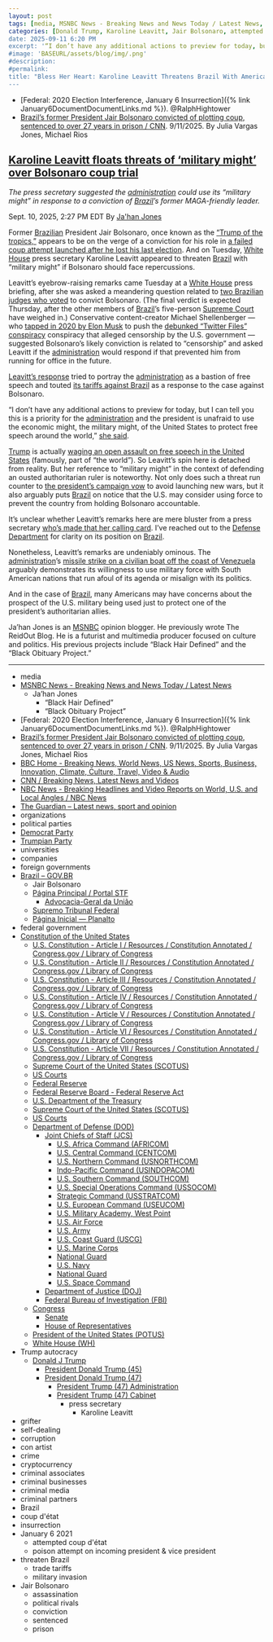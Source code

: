```yaml
---
layout: post
tags: [media, MSNBC News - Breaking News and News Today / Latest News, Ja’han Jones, “Black Hair Defined”, “Black Obituary Project”, Federal –  2020 Election Interference January 6 Insurrection. @RalphHightower, Brazil’s former President Jair Bolsonaro convicted of plotting coup sentenced to over 27 years in prison / CNN. 9/11/2025. By Julia Vargas Jones Michael Rios, BBC Home - Breaking News World News US News Sports Business Innovation Climate Culture Travel Video & Audio, CNN / Breaking News Latest News and Videos, NBC News - Breaking Headlines and Video Reports on World U.S. and Local Angles / NBC News, The Guardian – Latest news sport and opinion, organizations, political parties, Democrat Party, Trumpian Party, universities, companies, foreign governments, Brazil – GOV.BR, Jair Bolsonaro, Página Principal / Portal STF, Advocacia-Geral da União, Supremo Tribunal Federal, Página Inicial — Planalto, federal government, Constitution of the United States, U.S. Constitution - Article I / Resources / Constitution Annotated / Congress.gov / Library of Congress, U.S. Constitution - Article II / Resources / Constitution Annotated / Congress.gov / Library of Congress, U.S. Constitution - Article III / Resources / Constitution Annotated / Congress.gov / Library of Congress, U.S. Constitution - Article IV / Resources / Constitution Annotated / Congress.gov / Library of Congress, U.S. Constitution - Article V / Resources / Constitution Annotated / Congress.gov / Library of Congress, U.S. Constitution - Article VI / Resources / Constitution Annotated / Congress.gov / Library of Congress, U.S. Constitution - Article VII / Resources / Constitution Annotated / Congress.gov / Library of Congress, Supreme Court of the United States (SCOTUS), US Courts, Federal Reserve, Federal Reserve Board - Federal Reserve Act, U.S. Department of the Treasury, Supreme Court of the United States (SCOTUS), US Courts, Department of Defense (DOD), Joint Chiefs of Staff (JCS), U.S. Africa Command (AFRICOM), U.S. Central Command (CENTCOM), U.S. Northern Command (USNORTHCOM), Indo-Pacific Command (USINDOPACOM), U.S. Southern Command (SOUTHCOM), U.S. Special Operations Command (USSOCOM), Strategic Command (USSTRATCOM), U.S. European Command (USEUCOM), U.S. Military Academy West Point, U.S. Air Force, U.S. Army, U.S. Coast Guard (USCG), U.S. Marine Corps, National Guard, U.S. Navy, National Guard, U.S. Space Command, Department of Justice (DOJ), Federal Bureau of Investigation (FBI), Congress, Senate, House of Representatives, President of the United States (POTUS), White House (WH), Trump autocracy, Donald J Trump, President Donald Trump (45), President Donald Trump (47), President Trump (47) Administration, President Trump (47) Cabinet, press secretary, Karoline Leavitt, grifter, self-dealing, corruption, con artist, crime, cryptocurrency, criminal associates, criminal businesses, criminal media, criminal partners, Brazil, coup d’état, insurrection, January 6 2021, attempted coup d’état, poison attempt on incoming president & vice president, threaten Brazil, trade tariffs, military invasion, Jair Bolsonaro, assassination, political rivals, conviction, sentenced, prison]
categories: [Donald Trump, Karoline Leavitt, Jair Bolsonaro, attempted coup d'état of Brazil, military invasion]
date: 2025-09-11 6:20 PM
excerpt: '“I don’t have any additional actions to preview for today, but I can tell you this is a priority for the administration and the president is unafraid to use the economic might, the military might, of the United States to protect free speech around the world” – Karoline Leavitt,  Trump 2.0 press secretary. '
#image: 'BASEURL/assets/blog/img/.png'
#description:
#permalink:
title: "Bless Her Heart: Karoline Leavitt Threatens Brazil With America's Military Might If They Don't Free Jair Bolsonaro, Former Brazilian President That Attempted a January 6 Style of Insurrection"
---
```


- [Federal: 2020 Election Interference, January 6 Insurrection]({% link January6DocumentDocumentLinks.md %}). @RalphHightower
- [Brazil’s former President Jair Bolsonaro convicted of plotting coup, sentenced to over 27 years in prison / CNN](https://www.cnn.com/2025/09/11/americas/brazil-jair-bolsonaro-coup-trial-verdict-latam-intl). 9/11/2025. By Julia Vargas Jones, Michael Rios

## [Karoline Leavitt floats threats of ‘military might’ over Bolsonaro coup trial](https://www.msnbc.com/top-stories/latest/trump-bolsonaro-trial-brazil-military-might-rcna230388)

*The press secretary suggested the [administration](https://www.whitehouse.gov/administration/) could use its “military might” in response to a conviction of [Brazil](https://www.gov.br/)’s former MAGA-friendly leader.*

Sept. 10, 2025, 2:27 PM EDT
By [Ja'han Jones](https://www.msnbc.com/author/jahan-jones-ncpn371241)

Former [Brazilian](https://www.gov.br/) President Jair Bolsonaro, once known as the [“Trump of the tropics,”](https://www.bbc.com/news/world-latin-america-45746013) appears to be on the verge of a conviction for his role in [a failed coup attempt launched after he lost his last election](https://www.nbcnews.com/world/south-america/brazils-supreme-court-orders-house-arrest-former-president-bolsonaro-rcna223008). And on Tuesday, [White House](https://www.whitehouse.gov/) press secretary Karoline Leavitt appeared to threaten [Brazil](https://www.gov.br/) with “military might” if Bolsonaro should face repercussions.

Leavitt’s eyebrow-raising remarks came Tuesday at a [White House](https://www.whitehouse.gov/) press briefing, after she was asked a meandering question related to [two Brazilian judges who voted](https://www.theguardian.com/world/2025/sep/09/brazil-jair-bolsonaro-trial) to convict Bolsonaro. (The final verdict is expected Thursday, after the other members of [Brazil](https://www.gov.br/)’s five-person [Supreme Court](https://portal.stf.jus.br/) have weighed in.) Conservative content-creator Michael Shellenberger — who [tapped in 2020 by Elon Musk](https://www.msnbc.com/opinion/msnbc-opinion/trump-musk-partnership-x-twitter-files-rcna180427) to push the [debunked “Twitter Files” conspiracy](https://www.msnbc.com/the-reidout/reidout-blog/mehdi-hasan-matt-taibbi-twitter-files-elon-musk-rcna78732) conspiracy that alleged censorship by the U.S. government — suggested Bolsonaro’s likely conviction is related to “censorship” and asked Leavitt if the [administration](https://www.whitehouse.gov/administration/) would respond if that prevented him from running for office in the future.

[Leavitt’s response](https://www.youtube.com/live/YCLPVwce9jc?t=649) tried to portray the [administration](https://www.whitehouse.gov/administration/) as a bastion of free speech and touted [its tariffs against Brazil](https://www.nbcnews.com/politics/trump-administration/trump-brazilian-products-tariffs-bolsonaro-rcna222534) as a response to the case against Bolsonaro.

“I don’t have any additional actions to preview for today, but I can tell you this is a priority for the [administration](https://www.whitehouse.gov/administration/) and the president is unafraid to use the economic might, the military might, of the United States to protect free speech around the world,” [she said](https://www.youtube.com/live/YCLPVwce9jc?t=649).

[Trump](https://www.donaldjtrump.com/) is actually [waging an open assault on free speech in the United States](https://www.theguardian.com/us-news/2025/jun/19/us-free-speech-rights-trump) (famously, part of “the world”). So Leavitt’s spin here is detached from reality. But her reference to “military might” in the context of defending an ousted authoritarian ruler is noteworthy. Not only does such a threat run counter to [the president’s campaign vow](https://time.com/7295729/trump-middle-east-war-iran-risk/) to avoid launching new wars, but it also arguably puts [Brazil](https://www.gov.br/) on notice that the U.S. may consider using force to prevent the country from holding Bolsonaro accountable.

It’s unclear whether Leavitt’s remarks here are mere bluster from a press secretary [who’s made that her calling card](https://www.poynter.org/commentary/2025/karoline-leavitt-white-house-debut-press-secretary/). I’ve reached out to the [Defense Department](https://www.defense.gov/) for clarity on its position on [Brazil](https://www.gov.br/).

Nonetheless, Leavitt’s remarks are undeniably ominous. The [administration](https://www.whitehouse.gov/administration/)’s [missile strike on a civilian boat off the coast of Venezuela](https://www.msnbc.com/morning-joe/watch/-despicable-and-thoughtless-sen-paul-slams-vp-vance-over-strike-on-venezuela-drug-boat-247054405754) arguably demonstrates its willingness to use military force with South American nations that run afoul of its agenda or misalign with its politics.

And in the case of [Brazil](https://www.gov.br/), many Americans may have concerns about the prospect of the U.S. military being used just to protect one of the president’s authoritarian allies.

Ja’han Jones is an [MSNBC](https://www.msnbc.com/) opinion blogger. He previously wrote The ReidOut Blog. He is a futurist and multimedia producer focused on culture and politics. His previous projects include “Black Hair Defined” and the “Black Obituary Project.”


----
- media
- [MSNBC News - Breaking News and News Today / Latest News](https://www.msnbc.com/)
    - Ja’han Jones
        - “Black Hair Defined”
        - “Black Obituary Project”
- [Federal: 2020 Election Interference, January 6 Insurrection]({% link January6DocumentDocumentLinks.md %}). @RalphHightower
- [Brazil’s former President Jair Bolsonaro convicted of plotting coup, sentenced to over 27 years in prison / CNN](https://www.cnn.com/2025/09/11/americas/brazil-jair-bolsonaro-coup-trial-verdict-latam-intl). 9/11/2025. By Julia Vargas Jones, Michael Rios
- [BBC Home - Breaking News, World News, US News, Sports, Business, Innovation, Climate, Culture, Travel, Video & Audio](https://www.bbc.com/)
- [CNN / Breaking News, Latest News and Videos](https://www.cnn.com/)
- [NBC News - Breaking Headlines and Video Reports on World, U.S. and Local Angles / NBC News](https://www.nbcnews.com/)
- [The Guardian – Latest news, sport and opinion](https://www.theguardian.com/)
- organizations
- political parties
- [Democrat Party](https://www.democrats.org/)
- [Trumpian Party](https://www.gop.com/)
- universities
- companies
- foreign governments
- [Brazil – GOV.BR](https://www.gov.br/)
    - Jair Bolsonaro
    - [Página Principal / Portal STF](https://portal.stf.jus.br/)
        - [Advocacia-Geral da União](https://www.gov.br//orgaos/advocacia-geral-da-uniao)
    - [Supremo Tribunal Federal](https://www.gov.br//orgaos/supremo-tribunal-federal)
    - [Página Inicial — Planalto](https://www.gov.br/planalto/)
- federal government
- [Constitution of the United States](https://constitution.congress.gov/)
    - [U.S. Constitution - Article I / Resources / Constitution Annotated / Congress.gov / Library of Congress](https://constitution.congress.gov/constitution/article-1/)
    - [U.S. Constitution - Article II / Resources / Constitution Annotated / Congress.gov / Library of Congress](https://constitution.congress.gov/constitution/article-2/)
    - [U.S. Constitution - Article III / Resources / Constitution Annotated / Congress.gov / Library of Congress](https://constitution.congress.gov/constitution/article-3/)
    - [U.S. Constitution - Article IV / Resources / Constitution Annotated / Congress.gov / Library of Congress](https://constitution.congress.gov/constitution/article-4/)
    - [U.S. Constitution - Article V / Resources / Constitution Annotated / Congress.gov / Library of Congress](https://constitution.congress.gov/constitution/article-5/)
    - [U.S. Constitution - Article VI / Resources / Constitution Annotated / Congress.gov / Library of Congress](https://constitution.congress.gov/constitution/article-6/)
    - [U.S. Constitution - Article VII / Resources / Constitution Annotated / Congress.gov / Library of Congress](https://constitution.congress.gov/constitution/article-7/)
    - [Supreme Court of the United States (SCOTUS)](https://www.supremecourt.gov/)
    - [US Courts](https://www.uscourts.gov/)
    - [Federal Reserve](https;//www.federalreserve.gov/)
    - [Federal Reserve Board - Federal Reserve Act](https://www.federalreserve.gov/aboutthefed/fract.htm)
    - [U.S. Department of the Treasury](https://home.treasury.gov/)
    - [Supreme Court of the United States (SCOTUS)](https://www.supremecourt.gov/)
    - [US Courts](https://www.uscourts.gov/)
    - [Department of Defense (DOD)](https://www.defense.gov/)
        - [Joint Chiefs of Staff (JCS)](https://www.jcs.mil/)
            - [U.S. Africa Command (AFRICOM)](https://www.africom.mil/)
            - [U.S. Central Command (CENTCOM)](https://www.centcom.mil/)
            - [U.S. Northern Command (USNORTHCOM)](https://www.northcom.mil/)
            - [Indo-Pacific Command (USINDOPACOM)](https://www.pacom.mil/)
            - [U.S. Southern Command (SOUTHCOM)](http://www.southcom.mil/)
            - [U.S. Special Operations Command (USSOCOM)](https://www.socom.mil/)
            - [Strategic Command (USSTRATCOM)](http://www.stratcom.mil/)
            - [U.S. European Command (USEUCOM)](https://www.eucom.mil/)
            - [U.S. Military Academy, West Point](https://www.westpoint.edu/)
            - [U.S. Air Force](https://www.af.mil/)
            - [U.S. Army](https://www.army.mil/)
            - [U.S. Coast Guard (USCG)](https://www.uscg.mil/)
            - [U.S. Marine Corps](https://www.marines.mil/)
            - [National Guard](https://www.nationalguard.mil/)
            - [U.S. Navy](https://www.navy.mil/)
            - [National Guard](https://www.nationalguard.mil/)
            - [U.S. Space Command](https://www.spacecom.mil/)
        - [Department of Justice (DOJ)](https://www.justice.gov/)
        - [Federal Bureau of Investigation (FBI)](https://www.fbi.gov/)
    - [Congress](https://www.congress.gov/)
        - [Senate](https://www.senate.gov/)
        - [House of Representatives](https://www.house.gov/)
     - [President of the United States (POTUS)](https://www.whitehouse.gov/)
    - [White House (WH)](https://www.whitehouse.gov/)
- Trump autocracy
    - [Donald J Trump](https://www.donaldjtrump.com/)
        - [President Donald Trump (45)](https://trumpwhitehouse.archives.gov/)
        - [President Donald Trump (47)](https://www.whitehouse.gov/administration/donald-j-trump/)
            - [President Trump (47) Administration](https://www.whitehouse.gov/administration/)
            - [President Trump (47) Cabinet](https://www.whitehouse.gov/administration/the-cabinet/)
                - press secretary
                    - Karoline Leavitt
- grifter
- self-dealing
- corruption
- con artist
- crime
- cryptocurrency
- criminal associates
- criminal businesses
- criminal media
- criminal partners
- Brazil 
- coup d'état
- insurrection
- January 6 2021 
    - attempted coup d'état
    - poison attempt on incoming president & vice president
- threaten Brazil
    - trade tariffs
    - military invasion
- Jair Bolsonaro
    - assassination 
    - political rivals 
    - conviction 
    - sentenced 
    - prison 